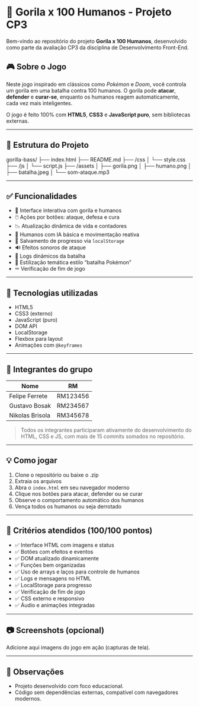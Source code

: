 # 🦍 Gorila x 100 Humanos - Projeto CP3

Bem-vindo ao repositório do projeto **Gorila x 100 Humanos**, desenvolvido como parte da avaliação CP3 da disciplina de Desenvolvimento Front-End.

## 🎮 Sobre o Jogo

Neste jogo inspirado em clássicos como *Pokémon* e *Doom*, você controla um gorila em uma batalha contra 100 humanos. O gorila pode **atacar**, **defender** e **curar-se**, enquanto os humanos reagem automaticamente, cada vez mais inteligentes.

O jogo é feito 100% com **HTML5**, **CSS3** e **JavaScript puro**, sem bibliotecas externas.

---

## 📁 Estrutura do Projeto

gorilla-bass/
├── index.html
├── README.md
├── /css
│ └── style.css
├── /js
│ └── script.js
├── /assets
│ ├── gorila.png
│ ├── humano.png
│ ├── batalha.jpeg
│ └── som-ataque.mp3



---

## ✅ Funcionalidades

- 🎯 Interface interativa com gorila e humanos
- 🖱️ Ações por botões: ataque, defesa e cura
- 📉 Atualização dinâmica de vida e contadores
- 🔁 Humanos com IA básica e movimentação reativa
- 💾 Salvamento de progresso via `localStorage`
- 🔊 Efeitos sonoros de ataque
- 📝 Logs dinâmicos da batalha
- 🎨 Estilização temática estilo “batalha Pokémon”
- ⚰️ Verificação de fim de jogo

---

## 🧠 Tecnologias utilizadas

- HTML5
- CSS3 (externo)
- JavaScript (puro)
- DOM API
- LocalStorage
- Flexbox para layout
- Animações com `@keyframes`

---

## 👥 Integrantes do grupo

| Nome                     | RM       |
|--------------------------|----------|
| Felipe Ferrete           | RM123456 |
| Gustavo Bosak            | RM234567 |
| Nikolas Brisola          | RM345678 |


> Todos os integrantes participaram ativamente do desenvolvimento do HTML, CSS e JS, com mais de 15 commits somados no repositório.

---

## 💡 Como jogar

1. Clone o repositório ou baixe o .zip
2. Extraia os arquivos
3. Abra o `index.html` em seu navegador moderno
4. Clique nos botões para atacar, defender ou se curar
5. Observe o comportamento automático dos humanos
6. Vença todos os humanos ou seja derrotado

---

## 🧪 Critérios atendidos (100/100 pontos)

- ✅ Interface HTML com imagens e status
- ✅ Botões com efeitos e eventos
- ✅ DOM atualizado dinamicamente
- ✅ Funções bem organizadas
- ✅ Uso de arrays e laços para controle de humanos
- ✅ Logs e mensagens no HTML
- ✅ LocalStorage para progresso
- ✅ Verificação de fim de jogo
- ✅ CSS externo e responsivo
- ✅ Áudio e animações integradas

---

## 📷 Screenshots (opcional)

Adicione aqui imagens do jogo em ação (capturas de tela).

---

## 📌 Observações

- Projeto desenvolvido com foco educacional.
- Código sem dependências externas, compatível com navegadores modernos.
